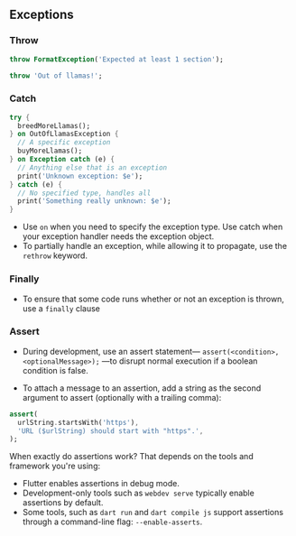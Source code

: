 ##  Exceptions
### Throw
```dart
throw FormatException('Expected at least 1 section');
```
```dart
throw 'Out of llamas!';
```

### Catch
```dart
try {
  breedMoreLlamas();
} on OutOfLlamasException {
  // A specific exception
  buyMoreLlamas();
} on Exception catch (e) {
  // Anything else that is an exception
  print('Unknown exception: $e');
} catch (e) {
  // No specified type, handles all
  print('Something really unknown: $e');
}
```
- Use `on` when you need to specify the exception type. Use catch when your exception handler needs the exception object.
- To partially handle an exception, while allowing it to propagate, use the `rethrow` keyword.

### Finally
- To ensure that some code runs whether or not an exception is thrown, use a `finally` clause

### Assert
- During development, use an assert statement— `assert(<condition>, <optionalMessage>);` —to disrupt normal execution if a boolean condition is false.

- To attach a message to an assertion, add a string as the second argument to assert (optionally with a trailing comma):

```dart
assert(
  urlString.startsWith('https'),
  'URL ($urlString) should start with "https".',
);
```

When exactly do assertions work? That depends on the tools and framework you're using:

- Flutter enables assertions in debug mode.
- Development-only tools such as `webdev serve` typically enable assertions by default.
- Some tools, such as `dart run` and `dart compile js` support assertions through a command-line flag: `--enable-asserts`.
